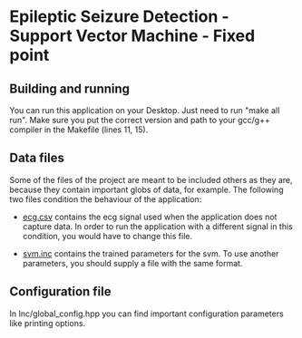 # Epileptic Seizure Detection - Support Vector Machine - Fixed point

## Building and running

You can run this application on your Desktop. Just need to run "make all run". Make sure you put the correct version and path to your gcc/g++ compiler in the Makefile (lines 11, 15).

## Data files

Some of the files of the project are meant to be included others as they are,
because they contain important globs of data, for example.
The following two files condition the behaviour of the application:

* [ecg.csv](/Inc/ecg.csv) contains the ecg signal
used when the application does not capture data.
In order to run the application with a different signal in this condition,
you would have to change this file.

* [svm.inc](/Inc/svm.inc) contains the trained parameters for the svm.
To use another parameters, you should supply a file with the same format.


## Configuration file
In Inc/global_config.hpp you can find important configuration parameters like printing options.
